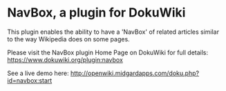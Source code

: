 # NavBox, a plugin for DokuWiki
This plugin enables the ability to have a 'NavBox' of related articles similar to the way Wikipedia does on some pages.

Please visit the NavBox plugin Home Page on DokuWiki for full details: https://www.dokuwiki.org/plugin:navbox

See a live demo here: http://openwiki.midgardapps.com/doku.php?id=navbox:start
